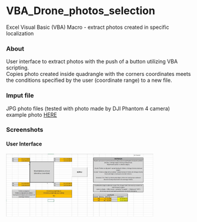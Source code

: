 # VBA_Drone_photos_selection
Excel Visual Basic (VBA) Macro - extract photos created in specific localization  

### About
User interface to extract photos with the push of a button utilizing VBA scripting.  
Copies photo created inside quadrangle with the corners coordinates meets the conditions specified by the user (coordinate range) to a new file.

### Imput file
JPG photo files (tested with photo made by DJI Phantom 4 camera)  
example photo <a href='https://github.com/krzysieknaw/VBA_Drone_photos_selection/blob/main/data/101_0368_0257.JPG'> HERE </a>

### Screenshots
#### User Interface
<img width="400" alt="" src="img/photo_selection_screenshot.JPG">
